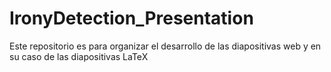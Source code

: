 # IronyDetection_Presentation
Este repositorio es para organizar el desarrollo de las diapositivas web y en su caso de las diapositivas LaTeX
